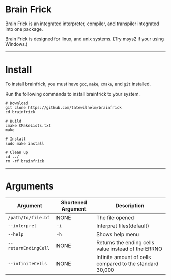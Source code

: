 # Brain Frick

Brain Frick is an integrated interpreter, compiler, and transpiler integrated into one package.

Brain Frick is designed for linux, and unix systems. (Try msys2 if your using Windows.)

---

# Install

To install brainfrick, you must have `gcc`, `make`, `cmake`, and `git` installed.

Run the following commands to install brainfrick to your system.
```
# Download
git clone https://github.com/tatewilhelm/brainfrick
cd brainfrick

# Build
cmake CMakeLists.txt
make

# Install
sudo make install

# Clean up
cd ../
rm -rf brainfrick
```
---

# Arguments

| Argument                    | Shortened Argument    | Description                                              |
| --------------------------- | --------------------- | -------------------------------------------------------- |
| `/path/to/file.bf`          | NONE                  | The file opened                                          |
| `--interpret`               | `-i`                  | Interpret files(default)                                 |      
| `--help`                    | `-h`                  | Shows help menu                                          |
| `--returnEndingCell`        | NONE                  | Returns the ending cells value instead of the ERRNO      |
| `--infiniteCells`           | NONE                  | Infinite amount of cells compared to the standard 30,000 |
